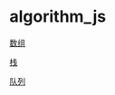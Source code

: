<!--
 * @Author: your name
 * @Date: 2019-12-21 21:30:57
 * @LastEditTime : 2019-12-22 23:17:52
 * @LastEditors  : Please set LastEditors
 * @Description: In User Settings Edit
 * @FilePath: /algorithm_js/README.md
 -->
# algorithm_js
[数组](https://github.com/liangchaofei/algorithm_js/blob/master/01_arr/README.md)

[栈](https://github.com/liangchaofei/algorithm_js/blob/master/02_stack/README.md)

[队列](https://github.com/liangchaofei/algorithm_js/blob/master/03_queue/README.md)